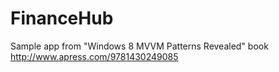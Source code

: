 FinanceHub
==========

Sample app from "Windows 8 MVVM Patterns Revealed" book http://www.apress.com/9781430249085

